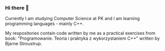 ### Hi there 👋

Currently I am studying Computer Science at PK and I am learning programming languages - mainly C++.

My respositories contain code written by me as a practical exercises from book: "Programowanie. Teoria i praktyka z wykorzystaniem C++" written by Bjarne Stroustrup.


<!--
**marektoja/marektoja** is a ✨ _special_ ✨ repository because its `README.md` (this file) appears on your GitHub profile.

Here are some ideas to get you started:

- 🔭 I’m currently working on ...
- 🌱 I’m currently learning ...
- 👯 I’m looking to collaborate on ...
- 🤔 I’m looking for help with ...
- 💬 Ask me about ...
- 📫 How to reach me: ...
- 😄 Pronouns: ...
- ⚡ Fun fact: ...
-->
